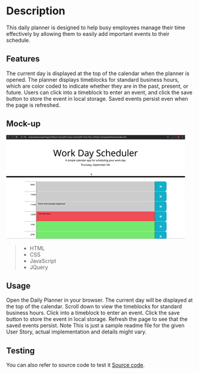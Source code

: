 # Description

This daily planner is designed to help busy employees manage their time effectively by allowing them to easily add important events to their schedule.

## Features
The current day is displayed at the top of the calendar when the planner is opened.
The planner displays timeblocks for standard business hours, which are color coded to indicate whether they are in the past, present, or future.
Users can click into a timeblock to enter an event, and click the save button to store the event in local storage.
Saved events persist even when the page is refreshed.

## Mock-up
![A user clicks on slots on the color-coded calendar and edits the events.](./Assets/img/05-third-party-apis-homework-demo.gif)
> - HTML
> -  CSS
> - JavaScript
> - JQuery

## Usage
Open the Daily Planner in your browser.
The current day will be displayed at the top of the calendar.
Scroll down to view the timeblocks for standard business hours.
Click into a timeblock to enter an event.
Click the save button to store the event in local storage.
Refresh the page to see that the saved events persist.
Note
This is just a sample readme file for the given User Story, actual implementation and details might vary.

## Testing
You can also refer to source code to test it [Source code](https://github.com/IaroslavLasiichuk/password-generator/work-day-scheduler).